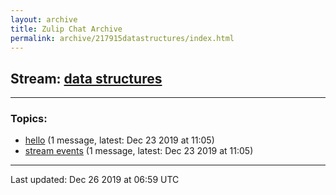 ```yaml
---
layout: archive
title: Zulip Chat Archive
permalink: archive/217915datastructures/index.html
---
```


## Stream: [data structures](https://programmers.zulipchat.com/archive/217915datastructures/index.html)
---

### Topics:

* [hello](47413hello.html) (1 message, latest: Dec 23 2019 at 11:05)
* [stream events](95106streamevents.html) (1 message, latest: Dec 23 2019 at 11:05)

<hr><p>Last updated: Dec 26 2019 at 06:59 UTC</p>